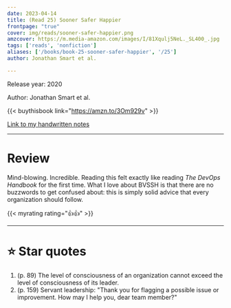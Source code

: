 ```yaml
---
date: 2023-04-14
title: (Read 25) Sooner Safer Happier
frontpage: "true"
cover: img/reads/sooner-safer-happier.png
amzcover: https://m.media-amazon.com/images/I/81Xqulj5NeL._SL400_.jpg
tags: ['reads', 'nonfiction']
aliases: ['/books/book-25-sooner-safer-happier', '/25']
author: Jonathan Smart et al.

---
```


Release year: 2020

Author: Jonathan Smart et al.

{{< buythisbook link="https://amzn.to/3Om929v" >}}

[Link to my handwritten notes](https://drive.google.com/file/d/1dmXRI3ZMyiUbZCV_3jaUl1nHbFwvrp7B/view?usp=drive_link)

---

# Review

Mind-blowing. Incredible. Reading this felt exactly like reading *The
DevOps Handbook* for the first time. What I love about BVSSH is that
there are no buzzwords to get confused about: this is simply solid
advice that every organization should follow.

{{< myrating rating="👍👍" >}}


---

# :star: Star quotes

1. (p. 89) The level of consciousness of an organization cannot exceed
   the level of consciousness of its leader.
1. (p. 159) Servant leadership: "Thank you for flagging a possible issue
   or improvement. How may I help you, dear team member?"
